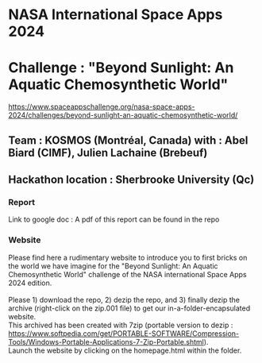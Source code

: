 # NASA International Space Apps 2024
# Challenge : "Beyond Sunlight: An Aquatic Chemosynthetic World"
https://www.spaceappschallenge.org/nasa-space-apps-2024/challenges/beyond-sunlight-an-aquatic-chemosynthetic-world/
## Team : KOSMOS (Montréal, Canada) with : Abel Biard (CIMF), Julien Lachaine (Brebeuf)
## Hackathon location : Sherbrooke University (Qc)

### Report
Link to google doc : 
A pdf of this report can be found in the repo

### Website
Please find here a rudimentary website to introduce you to first bricks on the world we have imagine for the "Beyond Sunlight: An Aquatic Chemosynthetic World" challenge of the NASA international Space Apps 2024 edition.<br><br>
Please 1) download the repo, 2) dezip the repo, and 3) finally dezip the archive (right-click on the zip.001 file) to get our in-a-folder-encapsulated website.<br> 
This archived has been created with 7zip (portable version to dezip : https://www.softpedia.com/get/PORTABLE-SOFTWARE/Compression-Tools/Windows-Portable-Applications-7-Zip-Portable.shtml).<br>
Launch the website by clicking on the homepage.html within the folder.
